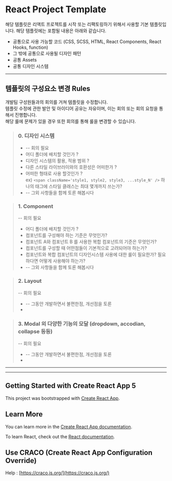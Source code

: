 # React Project Template

해당 템플릿은 리액트 프로젝트를 시작 또는 리팩토링하기 위해서 사용할 기본 템플릿입니다.
해당 템플릿에는 포함될 내용은 아래와 같습니다.

-   공통으로 사용 가능할 코드 (CSS, SCSS, HTML, React Components, React Hooks, function)
-   그 밖에 공통으로 사용될 디자인 패턴
-   공통 Assets
-   공통 디자인 시스템

---

## 템플릿의 구성요소 변경 Rules

개발팀 구성원들과의 회의를 거쳐 템플릿을 수정합니다.  
템플릿 수정에 관한 발안 및 아이디어 공유는 자유이며, 이는 회의 또는 회의 요청을 통해서 진행합니다.  
해당 룰에 문제가 있을 경우 또한 회의를 통해 룰을 변경할 수 있습니다.

> ### 0. 디자인 시스템
> * -- 회의 필요   
> * 어디 폴더에 배치할 것인가 ?
> * 디자인 시스템의 활용, 적용 범위 ? 
> * 다른 스타일 라이브러이와의 호환성은 어떠한가 ?
> * 어떠한 형태로 사용 할것인가 ?   
>   ex) `<span className='style1, style2, style3, ...style_N' />` 하나의 태그에 스타일 클래스는 최대 몇개까지 쓰는가?
> * -- 그외 사항들을 함께 토론 해봅시다

> ### 1. Component
> -- 회의 필요
> * 어디 폴더에 배치할 것인가 ?
> * 컴포넌트를 구성해야 하는 기준은 무엇인가?
> * 컴포넌트 A와 컴포넌트 B 를 사용한 복합 컴포넌트의 기준은 무엇인가?
> * 컴포넌트를 구성할 때 어떤점들이 기본적으로 고려되어야 하는가?
> * 컴포넌트와 복합 컴포넌트의 디자인시스템 사용에 대한 룰이 필요한가? 필요하다면 어떻게 사용해야 하는가?
> * -- 그외 사항들을 함께 토론 해봅시다

> ### 2. Layout
> -- 회의 필요
> * -- 그동안 개발하면서 불편한점, 개선점을 토론
> * 

> ### 3. Modal 외 다양한 기능의 모달 (dropdown, accodian, collapse 등등)
> -- 회의 필요
> * -- 그동안 개발하면서 불편한점, 개선점을 토론
> * 

---




---
## Getting Started with Create React App 5

This project was bootstrapped with [Create React App](https://github.com/facebook/create-react-app).

## Learn More

You can learn more in the [Create React App documentation](https://facebook.github.io/create-react-app/docs/getting-started).

To learn React, check out the [React documentation](https://reactjs.org/).

## Use CRACO (Create React App Configuration Override)

Help : [https://craco.js.org/](https://craco.js.org/)
